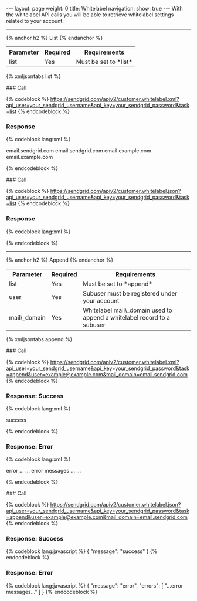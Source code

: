 --- layout: page weight: 0 title: Whitelabel navigation: show: true ---
With the whitelabel API calls you will be able to retrieve whitelabel
settings related to your account.

* * * * *

{% anchor h2 %} List {% endanchor %}

<table class="table table-bordered table-striped">
   <tbody>
      <tr>
         <th>Parameter</th>
         <th>Required</th>
         <th>Requirements</th>
      </tr>
      <tr>
         <td>list</td>
         <td>Yes</td>
         <td>Must be set to *list*</td>
      </tr>
   </tbody>
</table>

{% xmljsontabs list %}

<div class="tab-content">
<div class="tab-pane" id="list-xml">
### Call

{% codeblock %}
https://sendgrid.com/apiv2/customer.whitelabel.xml?api_user=your_sendgrid_username&api_key=your_sendgrid_password&task=list
{% endcodeblock %}

### Response

{% codeblock lang:xml %}
<?xml version="1.0" encoding="ISO-8859-1"?>

<whitelabels>
   <whitelabel>
      <mail_domain>email.sendgrid.com</mail_domain>
      <url_domain>email.sendgrid.com</url_domain>
   </whitelabel>
   <whitelabel>
      <mail_domain>email.example.com</mail_domain>
      <url_domain>email.example.com</url_domain>
   </whitelabel>
</whitelabels>

{% endcodeblock %}

</div>
<div class="tab-pane active" id="list-json">
### Call

{% codeblock %}
https://sendgrid.com/apiv2/customer.whitelabel.json?api_user=your_sendgrid_username&api_key=your_sendgrid_password&task=list
{% endcodeblock %}

### Response

{% codeblock lang:xml %}

{% endcodeblock %}

</div>
</div>

* * * * *

{% anchor h2 %} Append {% endanchor %}

<table class="table table-bordered table-striped">
   <tbody>
      <tr>
         <th>Parameter</th>
         <th>Required</th>
         <th>Requirements</th>
      </tr>
      <tr>
         <td>list</td>
         <td>Yes</td>
         <td>Must be set to *append*</td>
      </tr>
      <tr>
         <td>user</td>
         <td>Yes</td>
         <td>Subuser must be registered under your account</td>
      </tr>
      <tr>
         <td>mail\_domain</td>
         <td>Yes</td>
         <td>Whitelabel mail\_domain used to append a whitelabel record to a subuser</td>
      </tr>
   </tbody>
</table>

{% xmljsontabs append %}

<div class="tab-content">
<div class="tab-pane" id="append-xml">
### Call

{% codeblock %}
https://sendgrid.com/apiv2/customer.whitelabel.xml?api_user=your_sendgrid_username&api_key=your_sendgrid_password&task=append&user=example@example.com&mail_domain=email.sendgrid.com
{% endcodeblock %}

### Response: Success

{% codeblock lang:xml %}
<?xml version="1.0" encoding="ISO-8859-1"?>

<result>
   <message>success</message>
</result>

{% endcodeblock %}

### Response: Error

{% codeblock lang:xml %}
<?xml version="1.0" encoding="ISO-8859-1"?>

<result>
   <message>error</message>
   <errors>
      ...
      <error>... error messages
...</error>
      ...
   </errors>
</result>

{% endcodeblock %}

</div>
<div class="tab-pane active" id="append-json">
### Call

{% codeblock %}
https://sendgrid.com/apiv2/customer.whitelabel.json?api_user=your_sendgrid_username&api_key=your_sendgrid_password&task=append&user=example@example.com&mail_domain=email.sendgrid.com
{% endcodeblock %}

### Response: Success

{% codeblock lang:javascript %}
{
  "message": "success"
}
{% endcodeblock %}

### Response: Error

{% codeblock lang:javascript %}
{
  "message": "error",
  "errors": [
    "...error messages..."
  ]
}
{% endcodeblock %}

</div>
</div>

